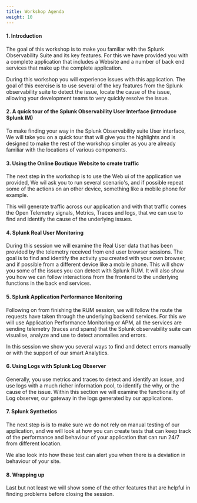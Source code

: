 ```yaml
---
title: Workshop Agenda
weight: 10
---
```


#### 1. Introduction

The goal of this workshop is to make you familiar with the Splunk Observability Suite and its key features. For this we have provided you with a complete application that includes a Website and a number of back end services  that make up the complete application.

During this workshop you will experience issues with this application. The goal of this exercise is to use several of the key features from the Splunk observability suite to detect the issue, locate the cause of the issue, allowing your development teams to very quickly resolve the issue.

#### 2. A quick tour of the Splunk Observability User Interface (introduce Splunk IM)

To make finding your way in the Splunk Observability suite User interface, We will take you on a quick tour that will give you the highlights and is designed to make the rest of the workshop simpler as you are already familiar with the locations of various components.

#### 3. Using the Online Boutique Website to create traffic

The next step in the workshop is to use the Web ui of the application we provided, We wil ask you to run several scenario's, and if possible repeat some of the actions on an other device, something like a mobile phone for example.

This will generate traffic across our application and with that traffic comes the Open Telemetry signals, Metrics, Traces and logs,  that we can use to find and identify the cause of the underlying issues.

#### 4. Splunk Real User Monitoring

During this session we will examine the Real User data that has been provided by the telemetry received from end user browser sessions. The goal is to find and identify the activity you created with your own browser, and if possible from a different device like a mobile phone. This will show you some of the issues you can detect with Splunk RUM. It will also show you how we can follow interactions from the frontend to the underlying functions in the back end services.

#### 5. Splunk Application Performance Monitoring

Following on from finishing the RUM session, we will follow the route the requests have taken through the underlying backend services. For this we will use Application Performance Monitoring or APM, all the services are sending telemetry (traces and spans) that the Splunk observability suite can visualise, analyze and use to detect anomalies and errors.

In this session we show you several ways to find and detect errors manually or with the support of our smart Analytics.

#### 6. Using Logs with Splunk Log Observer

Generally, you use metrics and traces to detect and identify an issue, and use logs with a much richer information pool, to identify the why, or the cause of the issue.  Within this section we will examine the functionality of Log observer, our gateway in the logs generated by our applications.

#### 7. Splunk Synthetics

The next step is is to make sure we do not rely on manual testing of our application, and we will look at how you can create  tests that can keep track of the performance and behaviour of your application that can run 24/7 from different location.

We also look into how these test can alert you when there is a deviation in behaviour of your site.

#### 8. Wrapping up

Last but not least we will show some of the other features that are helpful in finding problems before closing the session.
